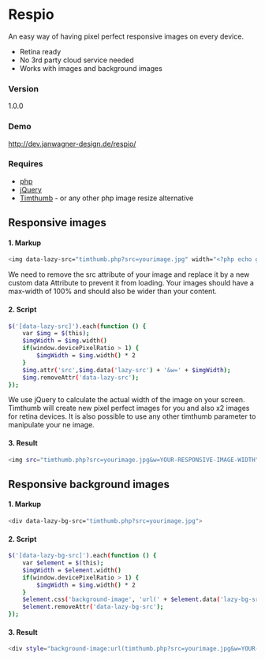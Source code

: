 # Respio
An easy way of having pixel perfect responsive images on every device.

  - Retina ready
  - No 3rd party cloud service needed
  - Works with images and background images

### Version
1.0.0

### Demo
http://dev.janwagner-design.de/respio/

### Requires

* [php]
* [jQuery]
* [Timthumb] - or any other php image resize alternative

## Responsive images
#### 1. Markup
```sh
<img data-lazy-src="timthumb.php?src=yourimage.jpg" width="<?php echo getimagesize('yourimage.jpg')[0] ;?>">
```
We need to remove the src attribute of your image and replace it by a new custom data Attribute to prevent it from loading. Your images should have a max-width of 100% and should also be wider than your content.
#### 2. Script
```sh
$('[data-lazy-src]').each(function () {
    var $img = $(this);
    $imgWidth = $img.width()
    if(window.devicePixelRatio > 1) {
        $imgWidth = $img.width() * 2
    }
    $img.attr('src',$img.data('lazy-src') + '&w=' + $imgWidth);
    $img.removeAttr('data-lazy-src');
});
```
We use jQuery to calculate the actual width of the image on your screen. Timthumb will create new pixel perfect images for you and also x2 images for retina devices. It is also possible to use any other timthumb parameter to manipulate your ne image.  
#### 3. Result
```sh
<img src="timthumb.php?src=yourimage.jpg&w=YOUR-RESPONSIVE-IMAGE-WIDTH">
```
## Responsive background images
#### 1. Markup
```sh
<div data-lazy-bg-src="timthumb.php?src=yourimage.jpg">
```
#### 2. Script
```sh
$('[data-lazy-bg-src]').each(function () {
    var $element = $(this);
    $imgWidth = $element.width()
    if(window.devicePixelRatio > 1) {
        $imgWidth = $img.width() * 2
    }
    $element.css('background-image', 'url(' + $element.data('lazy-bg-src') + '&w=' + $imgWidth);
    $element.removeAttr('data-lazy-bg-src');
});
```
#### 3. Result
```sh
<div style="background-image:url(timthumb.php?src=yourimage.jpg&w=YOUR-RESPONSIVE-IMAGE-WIDTH)">
```

[//]: # 
   [timthumb]: <http://www.binarymoon.co.uk/2010/08/timthumb/>
   [jQuery]: <http://jquery.com/>
   [php]: <https://secure.php.net/>
